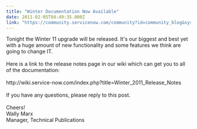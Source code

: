 ```yaml
---
title: "Winter Documentation Now Available"
date: 2011-02-05T04:49:35.000Z
link: "https://community.servicenow.com/community?id=community_blog&sys_id=0c0de6a5dbd0dbc01dcaf3231f9619d4"
---
```

<p>Tonight the Winter 11 upgrade will be released. It's our biggest and best yet with a huge amount of new functionality and some features we think are going to change IT.<br /><br />Here is a link to the release notes page in our wiki which can get you to all of the documentation:<br /><br />http://wiki.service-now.com/index.php?title=Winter_2011_Release_Notes<br /><br />If you have any questions, please reply to this post.<br /><br />Cheers!<br />Wally Marx<br />Manager, Technical Publications</p>